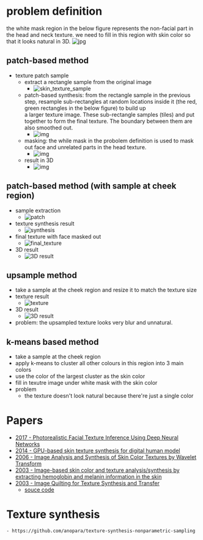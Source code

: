 # problem definition
the white mask region in the below figure represents the non-facial part 
in the head and neck texture. we need to fill in this region with skin color so that 
it looks natural in 3D. 
![jpg](./images/face/nonface_mask.jpg)


## patch-based method
- texture patch sample
    - extract a rectangle sample from the original image
        - ![skin_texture_sample](./images/face/skin_tex_sample.jpg)
    - patch-based synthesis: from the rectangle sample in the previous step, resample sub-rectangles at random locations inside it (the red, green rectangles in the below figure) to build up  
    a larger texture image. These sub-rectangle samples (tiles) and put together to form the final texture. The boundary between them are also smoothed out.
        - ![img](./images/face/patch_based_synthesis.jpg)
    - masking: the while mask in the probolem definition is used to mask out face and unrelated parts in the head texture.
        - ![img](./images/face/patch_based_masking.jpg)
    - result in 3D
        - ![img](./images/face/patch_3D_result.png)

## patch-based method (with sample at cheek region)
- sample extraction
    - ![patch](./images/face/skin_tex_sample_cheek.jpg)
- texture synthesis result
    - ![synthesis](./images/face/patch_based_synthesis_cheek.jpg)
- final texture with face masked out
    - ![final_texture](./images/face/patch_based_texture_cheek.jpg)
- 3D result
    - ![3D result](./images/face/patch_based_3D_result_cheek.jpg)

## upsample method
- take a sample at the cheek region and resize it to match the texture size
- texture result
    - ![texture](./images/face/upsamle_based_texture.jpg)
- 3D result
    - ![3D result](./images/face/upsamle_based_3D_result.jpg)
- problem: the upsampled texture looks very blur and unnatural.

## k-means based method
- take a sample at the cheek region
- apply k-means to cluster all other colours in this region into 3 main colors
- use the color of the largest cluster as the skin color
- fill in texutre image under white mask with the skin color
- problem
    - the texture doesn't look natural because there're just a single color
        
# Papers
- [2017 - Photorealistic Facial Texture Inference Using Deep Neural Networks](http://openaccess.thecvf.com/content_cvpr_2017/papers/Saito_Photorealistic_Facial_Texture_CVPR_2017_paper)
- [2014 - GPU-based skin texture synthesis for digital human model](https://content.iospress.com/download/bio-medical-materials-and-engineering/bme1034?id=bio-medical-materials-and-engineering/bme1034)
- [2006 - Image Analysis and Synthesis of Skin Color Textures by Wavelet Transform](https://ieeexplore.ieee.org/stamp/stamp.jsp?arnumber=1633749)
- [2003 - Image-based skin color and texture analysis/synthesis by extracting hemoglobin and melanin information in the skin](https://www.researchgate.net/profile/Y_Miyake/publication/220183764_Image-based_skin_color_and_texture_analysissynthesis_by_extracting_hemoglobin_and_melanin_information_in_the_skin/links/5447183f0cf22b3c14e0bdf8/Image-based-skin-color-and-texture-analysis-synthesis-by-extracting-hemoglobin-and-melanin-information-in-the-skin.pdf) 
- [2003 - Image Quilting for Texture Synthesis and Transfer](https://people.eecs.berkeley.edu/~efros/research/quilting/quilting.pdf)
    - [souce code](https://github.com/afrozalm/Patch-Based-Texture-Synthesis)
    
# Texture synthesis
    - https://github.com/anopara/texture-synthesis-nonparametric-sampling
    